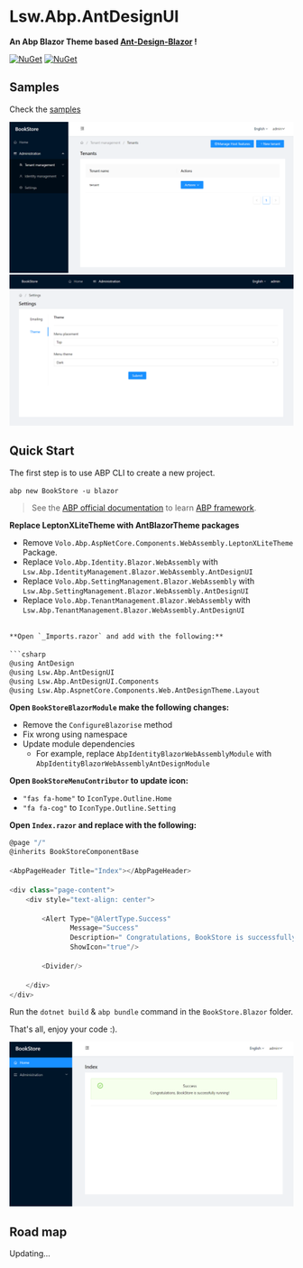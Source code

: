 # Lsw.Abp.AntDesignUI

**An Abp Blazor Theme based [Ant-Design-Blazor](https://github.com/ant-design-blazor/ant-design-blazor) !**

[![NuGet](https://img.shields.io/nuget/v/Lsw.Abp.AntDesignUI.svg)](https://www.nuget.org/packages/Lsw.Abp.AntDesignUI/)
[![NuGet](https://img.shields.io/nuget/dt/Lsw.Abp.AntDesignUI.svg)](https://www.nuget.org/packages/Lsw.Abp.AntDesignUI/)

## Samples

Check the [samples](/samples/BookStore/)

![1](img/1.png)
![2](img/2.png)

## Quick Start

The first step is to use ABP CLI to create a new project.

`abp new BookStore -u blazor`

> See the [ABP official documentation](https://docs.abp.io) to learn [ABP framework](https://github.com/abpframework/abp).

**Replace LeptonXLiteTheme with AntBlazorTheme packages**

* Remove `Volo.Abp.AspNetCore.Components.WebAssembly.LeptonXLiteTheme` Package.
* Replace `Volo.Abp.Identity.Blazor.WebAssembly` with `Lsw.Abp.IdentityManagement.Blazor.WebAssembly.AntDesignUI`
* Replace `Volo.Abp.SettingManagement.Blazor.WebAssembly` with `Lsw.Abp.SettingManagement.Blazor.WebAssembly.AntDesignUI`
* Replace `Volo.Abp.TenantManagement.Blazor.WebAssembly` with `Lsw.Abp.TenantManagement.Blazor.WebAssembly.AntDesignUI`

```

**Open `_Imports.razor` and add with the following:**

```csharp
@using AntDesign
@using Lsw.Abp.AntDesignUI
@using Lsw.Abp.AntDesignUI.Components
@using Lsw.Abp.AspnetCore.Components.Web.AntDesignTheme.Layout
```

**Open `BookStoreBlazorModule` make the following changes:**

* Remove the `ConfigureBlazorise` method
* Fix wrong using namespace
* Update module dependencies
    * For example, replace `AbpIdentityBlazorWebAssemblyModule` with `AbpIdentityBlazorWebAssemblyAntDesignModule`

**Open `BookStoreMenuContributor` to update icon:**

* `"fas fa-home"` to `IconType.Outline.Home`
* `"fa fa-cog"` to `IconType.Outline.Setting`

**Open `Index.razor` and replace with the following:**

```csharp
@page "/"
@inherits BookStoreComponentBase

<AbpPageHeader Title="Index"></AbpPageHeader>

<div class="page-content">
    <div style="text-align: center">
        
        <Alert Type="@AlertType.Success"
               Message="Success"
               Description=" Congratulations, BookStore is successfully running!"
               ShowIcon="true"/>

        <Divider/>

    </div>
</div>

```

Run the `dotnet build` & `abp bundle` command in the `BookStore.Blazor` folder.

That's all, enjoy your code :).

![3](img/3.png)

## Road map

Updating...
